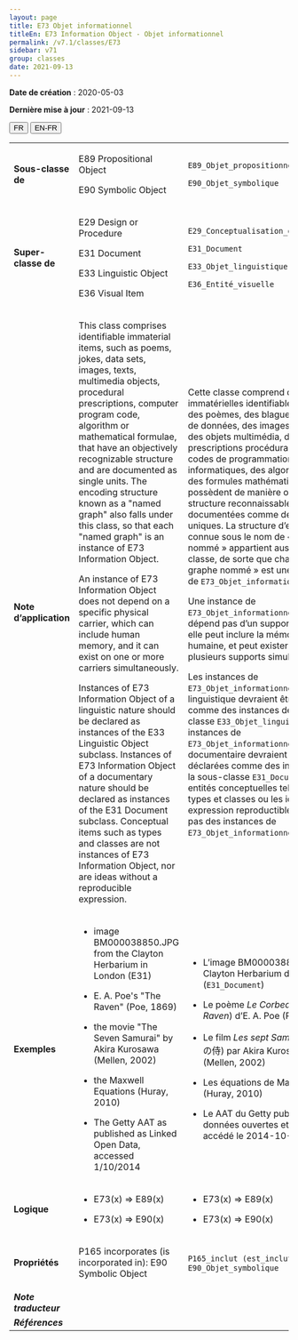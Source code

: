 ```yaml
---
layout: page
title: E73 Objet informationnel
titleEn: E73 Information Object - Objet informationnel
permalink: /v7.1/classes/E73
sidebar: v71
group: classes
date: 2021-09-13
---
```


**Date de création** : 2020-05-03

**Dernière mise à jour** : 2021-09-13

<div class="lang-buttons">
  <button id="fr" class="activate">FR</button>
  <button id="en-fr">EN-FR</button>
</div>

<table>
	<tbody>
	<tr>
		<td><strong>Sous-classe de</strong></td>
		<td class="en"><p>E89 Propositional Object</p>
				<p>E90 Symbolic Object</p>
				</td>
			<td><p><code class="language-plaintext highlighter-rouge">E89_Objet_propositionnel</code> </p>
				<p><code class="language-plaintext highlighter-rouge">E90_Objet_symbolique</code> </p>
				</td>
			</tr>
		<tr>
		<td><strong>Super-classe de</strong></td>
		<td class="en"><p>E29 Design or Procedure</p>
				<p>E31 Document</p>
				<p>E33 Linguistic Object</p>
				<p>E36 Visual Item</p>
				</td>
			<td><p><code class="language-plaintext highlighter-rouge">E29_Conceptualisation_ou_procédure</code> </p>
				<p><code class="language-plaintext highlighter-rouge">E31_Document</code> </p>
				<p><code class="language-plaintext highlighter-rouge">E33_Objet_linguistique</code> </p>
				<p><code class="language-plaintext highlighter-rouge">E36_Entité_visuelle</code> </p>
				</td>
			</tr>
		<tr>
		<td><strong>Note d’application</strong></td>
		<td class="en"><p>This class comprises identifiable immaterial items, such as poems, jokes, data sets, images, texts, multimedia objects, procedural prescriptions, computer program code, algorithm or mathematical formulae, that have an objectively recognizable structure and are documented as single units. The encoding structure known as a "named graph" also falls under this class, so that each "named graph" is an instance of E73 Information Object.</p>
				<p></p>
				<p>An instance of E73 Information Object does not depend on a specific physical carrier, which can include human memory, and it can exist on one or more carriers simultaneously.</p>
				<p></p>
				<p>Instances of E73 Information Object of a linguistic nature should be declared as instances of the E33 Linguistic Object subclass. Instances of E73 Information Object of a documentary nature should be declared as instances of the E31 Document subclass. Conceptual items such as types and classes are not instances of E73 Information Object, nor are ideas without a reproducible expression.</p>
				</td>
			<td><p>Cette classe comprend des entités immatérielles identifiables, telles que des poèmes, des blagues, des jeux de données, des images, des textes, des objets multimédia, des prescriptions procédurales, des codes de programmation informatiques, des algorithmes ou des formules mathématiques, qui possèdent de manière objective une structure reconnaissable et qui sont documentées comme des éléments uniques. La structure d’encodage connue sous le nom de « graphe nommé » appartient aussi à cette classe, de sorte que chaque « graphe nommé » est une instance de <code class="language-plaintext highlighter-rouge">E73_Objet_informationnel</code>.</p>
				<p></p>
				<p>Une instance de <code class="language-plaintext highlighter-rouge">E73_Objet_informationnel</code> ne dépend pas d’un support physique, elle peut inclure la mémoire humaine, et peut exister sur un ou plusieurs supports simultanément.</p>
				<p></p>
				<p>Les instances de <code class="language-plaintext highlighter-rouge">E73_Objet_informationnel</code> de nature linguistique devraient être déclarées comme des instances de la sous-classe <code class="language-plaintext highlighter-rouge">E33_Objet_linguistique</code>. Les instances de <code class="language-plaintext highlighter-rouge">E73_Objet_informationnel</code> de nature documentaire devraient être déclarées comme des instances de la sous-classe <code class="language-plaintext highlighter-rouge">E31_Document</code>. Les entités conceptuelles telles que les types et classes ou les idées sans expression reproductible ne sont pas des instances de <code class="language-plaintext highlighter-rouge">E73_Objet_informationnel</code>.</p>
				</td>
			</tr>
		<tr>
		<td><strong>Exemples</strong></td>
		<td class="en"><ul><li><p>image BM000038850.JPG from the Clayton Herbarium in London (E31)</p>
				</li>
						<li><p>E. A. Poe's "The Raven" (Poe, 1869)</p>
				</li>
							<li><p>the movie "The Seven Samurai" by Akira Kurosawa (Mellen, 2002)</p>
				</li>
							<li><p>the Maxwell Equations (Huray, 2010)</p>
				</li>
							<li><p>The Getty AAT as published as Linked Open Data, accessed 1/10/2014</p>
				</li></ul>
							</td>
			<td><ul><li><p>L’image BM000038850.JPG du Clayton Herbarium de Londres (<code class="language-plaintext highlighter-rouge">E31_Document</code>)</p>
				</li>
						<li><p>Le poème <em>Le Corbeau</em> (<em>The Raven</em>) d’E. A. Poe (Poe, 1869)</p>
				</li>
							<li><p>Le film <em>Les sept Samouraïs</em> (七人の侍) par Akira Kurosawa (Mellen, 2002)</p>
				</li>
							<li><p>Les équations de Maxwell (Huray, 2010)</p>
				</li>
							<li><p>Le AAT du Getty publié en données ouvertes et liées, accédé le 2014-10-01</p>
				</li></ul>
							</td>
			</tr>
		<tr>
		<td><strong>Logique</strong></td>
		<td class="en"><ul><li><p>E73(x) ⇒ E89(x)</p>
				</li>
						<li><p>E73(x) ⇒ E90(x)</p>
				</li></ul>
							</td>
			<td><ul><li><p>E73(x) ⇒ E89(x)</p>
				</li>
						<li><p>E73(x) ⇒ E90(x)</p>
				</li></ul>
							</td>
			</tr>
		<tr>
		<td><strong>Propriétés</strong></td>
		<td class="en"><p>P165 incorporates (is incorporated in): E90 Symbolic Object</p>
				</td>
			<td><p><code class="language-plaintext highlighter-rouge">P165_inclut (est_inclut_dans)</code>: <code class="language-plaintext highlighter-rouge">E90_Objet_symbolique</code> </p>
				</td>
			</tr>
		<tr>
		<td><strong><em>Note traducteur</em></strong></td>
		<td colspan="2"><p></p>
				</td>
			</tr>
		<tr>
		<td><strong><em>Références</em></strong></td>
		<td colspan="2"><p><em></em></p>
				</td>
			</tr>
		</tbody>
	</table>
	